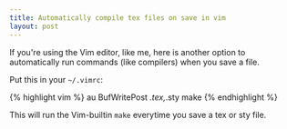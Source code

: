 ```yaml
---
title: Automatically compile tex files on save in vim
layout: post
---
```


If you're using the Vim editor, like me, here is another option to
automatically run commands (like compilers) when you save a file.

Put this in your `~/.vimrc`:

{% highlight vim %}
au BufWritePost *.tex,*.sty make
{% endhighlight %}

This will run the Vim-builtin `make` everytime you save a tex or sty
file.

